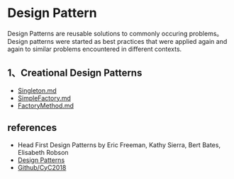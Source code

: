 # Design Pattern

Design Patterns are reusable solutions to commonly occuring problems。 Design patterns were started as best practices that were applied again and again to similar problems encountered in different contexts.


## 1、Creational Design Patterns

- [Singleton.md](https://github.com/DaiJiChen/Design_Patterns/blob/master/documents/Singleton.md)
- [SimpleFactory.md](https://github.com/DaiJiChen/Design_Patterns/edit/master/documents/Factory.md)
- [FactoryMethod.md](https://github.com/DaiJiChen/Design_Patterns/edit/master/documents/FactoryMethod.md)



## references

- Head First Design Patterns by Eric Freeman, Kathy Sierra, Bert Bates, Elisabeth Robson 
- [Design Patterns](http://www.oodesign.com/)
- [Github/CyC2018](https://github.com/CyC2018/CS-Notes/edit/master/notes/%E8%AE%BE%E8%AE%A1%E6%A8%A1%E5%BC%8F%20-%20%E7%AE%80%E5%8D%95%E5%B7%A5%E5%8E%82.md)
